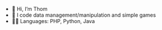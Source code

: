 - 👋 Hi, I’m Thom
- 👀 I code data management/manipulation and simple games 
- 👨‍💻 Languages: PHP, Python, Java


<!---
thomcraver/thomcraver is a ✨ special ✨ repository because its `README.md` (this file) appears on your GitHub profile.
You can click the Preview link to take a look at your changes.
--->
